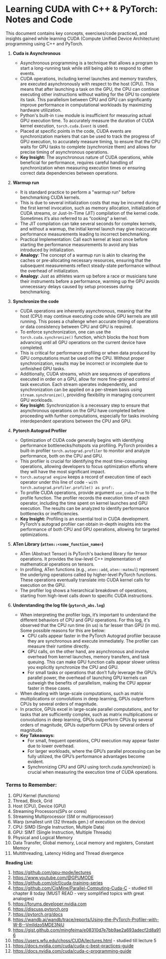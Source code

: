 # Learning CUDA with C++ & PyTorch: Notes and Code
This document contains key concepts, exercises/code practiced, and insights gained while learning CUDA (Compute Unified Device Architecture) programming using C++ and PyTorch. 

1. **Cuda is Asynchronous**
   * Asynchronous programming is a technique that allows a program to start a long-running task while still being able to respond to other events.
   * CUDA operations, including kernel launches and memory transfers, are executed asynchronously with respect to the host (CPU). This means that after launching a task on the GPU, the CPU can continue executing other instructions without waiting for the GPU to complete its task. This parallelism between CPU and GPU can significantly improve performance in computational workloads by maximizing hardware utilization.
   * Python's built-in `time` module is insufficient for measuring actual GPU execution time. To accurately measure the duration of CUDA kernel execution, `torch.cuda.Event` is used.
   * Placed at specific points in the code, CUDA events are synchronization markers that can be used to track the progress of GPU execution, to accurately measure timing, to ensure that the CPU waits for GPU tasks to complete (synchronize them) and allows for precise timing of asynchronous operations.
   * **Key Insight:** The asynchronous nature of CUDA operations, while beneficial for performance, requires careful handling of synchronization when measuring execution times or ensuring correct data dependencies between operations.

2. **Warmup run**
   * It is standard practice to perform a "warmup run" before benchmarking CUDA kernels.
   * This is due to several initialization costs that may be incurred during the first kernel invocation, such as memory allocation, initialization of CUDA streams, or Just-In-Time (JIT) compilation of the kernel code. Sometimes it’s also referred to as “cooking” a kernel.
   * The JIT compilation can take several seconds for complex kernels, and without a warmup, the initial kernel launch may give inaccurate performance measurements leading to incorrect benchmarking.
   * Practical Implementation: Call each kernel at least once before starting the performance measurements to avoid any bias introduced by initialization.
   * **Analogy**: The concept of a warmup run is akin to clearing the caches or pre-allocating necessary resources, ensuring that the subsequent measurements reflect steady-state performance without the overhead of initialization.
   * **Analogy**: Just as athletes warm up before a race or musicians tune their instruments before a performance, warming up the GPU avoids unnecessary delays caused by setup processes during benchmarking.

3. **Synchronize the code**
   * CUDA operations are inherently asynchronous, meaning that the host (CPU) may continue executing code while GPU kernels are still running. This poses a challenge when accurate timing of operations or data consistency between CPU and GPU is required.
   * To enforce synchronization, one can use the `torch.cuda.synchronize()` function, which blocks the host from advancing until all GPU operations on the current device have completed.
   * This is critical for performance profiling or when data produced by GPU computations must be used on the CPU. Without proper synchronization, results may be incorrect or incomplete due to unfinished GPU tasks.
   * Additionally, CUDA streams, which are sequences of operations executed in order on a GPU, allow for more fine-grained control of task execution. Each stream operates independently, and synchronization can be applied on a per-stream basis using `stream.synchronize()`, providing flexibility in managing concurrent GPU workloads.
   * **Key Insight:** Synchronization is a necessary step to ensure that asynchronous operations on the GPU have completed before proceeding with further computations, especially for tasks involving interdependent operations between the CPU and GPU.

4. **Pytorch Autograd Profiler**
    * Optimization of CUDA code generally begins with identifying performance bottlenecks/hotspots via profiling. PyTorch provides a built-in profiler `torch.autograd.profiler` to monitor and analyze performance, both on the CPU and GPU.
    * This profiler is crucial for identifying the most time-consuming operations, allowing developers to focus optimization efforts where they will have the most significant impact.
    * `torch.autograd engine` keeps a record of execution time of each operator under this line of code - `with torch.autograd.profiler.profile() as prof:`.
    * To profile CUDA operations, provide argument `use_cuda=True` to the profile function. The profiler records the execution time of each operator, including the time spent on kernel launches and GPU execution. The results can be analyzed to identify performance bottlenecks or inefficiencies.
    * **Key Insight:** Profiling is an essential tool in CUDA development. PyTorch's autograd profiler can obtain in-depth insights into the performance of both CPU and GPU operations, allowing for targeted optimizations.

5. **ATen Library (`atten::<some_function_name>`)**
   * ATen (Abstract Tensor) is PyTorch's backend library for tensor operations. It provides the low-level C++ implementation of mathematical operations on tensors.
   * In profiling, ATen functions (e.g., `aten::add`, `aten::matmul`) represent the underlying operations called by higher-level PyTorch functions. These operations eventually translate into CUDA kernel calls for execution on the GPU.
   * The profiler log shows a hierarchical breakdown of operations, starting from high-level calls down to specific CUDA instructions.
  
6. **Understanding the log file (`pytorch_abs.log`)**
   * When interpreting the profiler logs, it’s important to understand the different behaviors of CPU and GPU operations. For this log, it's observed that the CPU run time (in us) is far lesser than GPU (in ms). Some possible reasons for this are below:
      * CPU calls appear faster in the PyTorch Autograd profiler because they are synchronous and execute immediately. The profiler can measure their runtime directly.
      * GPU calls, on the other hand, are asynchronous and involve overhead from kernel launches, memory transfers, and task queuing. This can make GPU function calls appear slower unless you explicitly synchronize the CPU and GPU.
      * For small tasks or operations that don’t fully leverage the GPU’s parallel power, the overhead of launching GPU kernels can outweigh the benefits of parallelism, making the CPU appear faster in these cases.
   * When dealing with large-scale computations, such as matrix multiplications or convolutions in deep learning, GPUs outperform CPUs by several orders of magnitude.
   * In practice, GPUs excel in large-scale parallel computations, and for tasks that are sufficiently complex, such as matrix multiplications or convolutions in deep learning, GPUs outperform CPUs by several orders of magnitude, GPUs outperform CPUs by several orders of magnitude.
   * **Key Takeaways:**
     * For small, frequent operations, CPU execution may appear faster due to lower overhead.
     * For larger workloads, where the GPU’s parallel processing can be fully utilized, the GPU’s performance advantages become evident.
     * Synchronizing CPU and GPU using torch.cuda.synchronize() is crucial when measuring the execution time of CUDA operations.


### Terms to Remember:
1. GPU Kernel (functions)
2. Thread, Block, Grid
3. Host (CPU), Device (GPU)
4. Streaming Processors(SPs or cores)
5. Streaming Multiprocessor (SM or multiprocessor)
6. Warp (smallest unit (32 threads gen.) of execution on the device)
7. CPU: SIMD (Single Instruction, Multiple Data)
8. GPU: SIMT (Single Instruction, Multiple Threads)
9. Physical and Logical Memory
10. Data Transfer, Global memory, Local memory and registers, Constant Memory
11. Multithreading, Latency Hiding and Thread divergence

**Reading List:**
1. https://github.com/gpu-mode/lectures
2. https://www.youtube.com/@GPUMODE
3. https://github.com/olcf/cuda-training-series
4. https://github.com/CisMine/Parallel-Computing-Cuda-C - studied till chapter 8 today (MUST READ - very somplified topics with great analogies)
5. https://forums.developer.nvidia.com
6. https://discuss.pytorch.org
7. https://pytorch.org/docs
8. https://wandb.ai/wandb/trace/reports/Using-the-PyTorch-Profiler-with-W-B--Vmlldzo5MDE3NjU
9. https://gist.github.com/mingfeima/e08310d7e7bb9ae2a693adecf2d8a916
10. https://users.wfu.edu/choss/CUDA/lectures.html - studied till lecture 5
11. https://docs.nvidia.com/cuda/cuda-c-best-practices-guide
12. https://docs.nvidia.com/cuda/cuda-c-programming-guide
